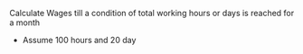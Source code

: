 Calculate Wages till
a condition of total
working hours or
days is reached for
a month
- Assume 100 hours and 20 day